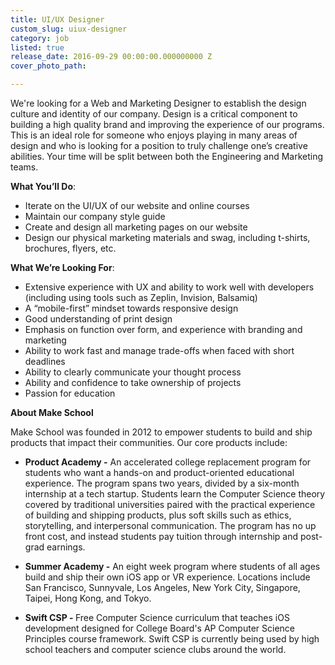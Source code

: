 ```yaml
---
title: UI/UX Designer
custom_slug: uiux-designer
category: job
listed: true
release_date: 2016-09-29 00:00:00.000000000 Z
cover_photo_path: 

---
```

We're looking for a Web and Marketing Designer to establish the design culture and identity of our company.  Design is a critical component to building a high quality brand and improving the experience of our programs.  This is an ideal role for someone who enjoys playing in many areas of design and who is looking for a position to truly challenge one’s creative abilities. Your time will be split between both the Engineering and Marketing teams.

<b>What You’ll Do</b>:

- Iterate on the UI/UX of our website and online courses
- Maintain our company style guide
- Create and design all marketing pages on our website
- Design our physical marketing materials and swag, including t-shirts, brochures, flyers, etc.


<b>What We’re Looking For</b>:

- Extensive experience with UX and ability to work well with developers (including using tools such as Zeplin, Invision, Balsamiq)
- A “mobile-first” mindset towards responsive design 
- Good understanding of print design
- Emphasis on function over form, and experience with branding and marketing
- Ability to work fast and manage trade-offs when faced with short deadlines
- Ability to clearly communicate your thought process
- Ability and confidence to take ownership of projects
- Passion for education


<b>About Make School</b>

Make School was founded in 2012 to empower students to build and ship products that impact their communities. Our core products include:


-  <b>Product Academy -</b> An accelerated college replacement program for students who want a hands-on and product-oriented educational experience. The program spans two years, divided by a six-month internship at a tech startup. Students learn the Computer Science theory covered by traditional universities paired with the practical experience of building and shipping products, plus soft skills such as ethics, storytelling, and interpersonal communication. The program has no up front cost, and instead students pay tuition through internship and post-grad earnings.


-  <b>Summer Academy -</b> An eight week program where students of all ages build and ship their own iOS app or VR experience. Locations include San Francisco, Sunnyvale, Los Angeles, New York City, Singapore, Taipei, Hong Kong, and Tokyo. 


-  <b>Swift CSP - </b> Free Computer Science curriculum that teaches iOS development designed for College Board's AP Computer Science Principles course framework. Swift CSP is currently being used by high school teachers and computer science clubs around the world.